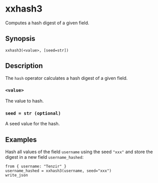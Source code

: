 # xxhash3

Computes a hash digest of a given field.

## Synopsis

```tql
xxhash3(<value>, [seed=str])
```

## Description

The `hash` operator calculates a hash digest of a given field.

### `<value>`

The value to hash.

### `seed = str (optional)`

A seed value for the hash.

## Examples

Hash all values of the field `username` using the seed `"xxx"` and store
the digest in a new field `username_hashed`:

```tql
from { username: "Tenzir" }
username_hashed = xxhash3(username, seed="xxx")
write_json
```

